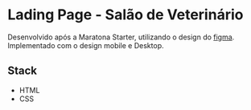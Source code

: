 # Lading Page - Salão de Veterinário

Desenvolvido após a Maratona Starter, utilizando o design do 
[figma](https://www.figma.com/file/3b1R74TPtvAqo0ymWYTSOh/Projeto-%E2%80%A2-Maratona-Starter?node-id=35%3A4). Implementado com o design mobile e Desktop.

## Stack
- HTML
- CSS